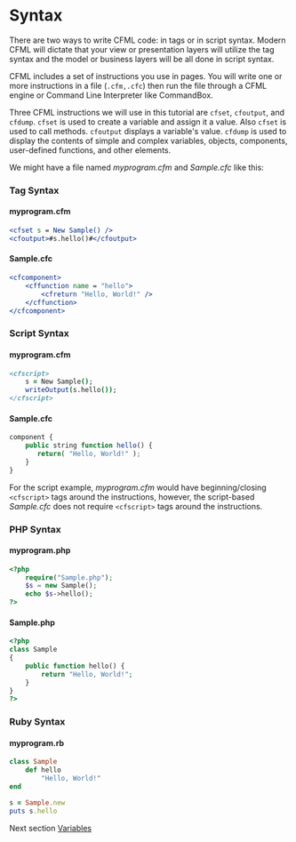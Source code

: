 # Syntax

There are two ways to write CFML code: in tags or in script syntax.  Modern CFML will dictate that your view or presentation layers will utilize the tag syntax and the model or business layers will be all done in script syntax.

CFML includes a set of instructions you use in pages. You will write one or more instructions in a file (`.cfm,.cfc`) then run the file through a CFML engine or Command Line Interpreter like CommandBox. 

Three CFML instructions we will use in this tutorial are `cfset`, `cfoutput`, and `cfdump`. `cfset` is used to create a variable and assign it a value. Also `cfset` is used to call methods. `cfoutput` displays a variable's value. `cfdump` is used to display the contents of simple and complex variables, objects, components, user-defined functions, and other elements.

We might have a file named _myprogram.cfm_ and _Sample.cfc_ like this:

### Tag Syntax

#### myprogram.cfm

```cfm
<cfset s = New Sample() />
<cfoutput>#s.hello()#</cfoutput>
```

#### Sample.cfc

```cfm
<cfcomponent>
    <cffunction name = "hello">
        <cfreturn "Hello, World!" />
    </cffunction>
</cfcomponent>
```

### Script Syntax

#### myprogram.cfm

```cfm
<cfscript>
    s = New Sample();
    writeOutput(s.hello());
</cfscript>
```

#### Sample.cfc

```javascript
component {
    public string function hello() {
       return( "Hello, World!" );
    }
}
```

For the script example, _myprogram.cfm_ would have beginning/closing `<cfscript>` tags around the instructions, however, the script-based _Sample.cfc_ does not require `<cfscript>` tags around the instructions.

### PHP Syntax

#### myprogram.php

```php
<?php
    require("Sample.php");
    $s = new Sample();
    echo $s->hello();
?>
```

#### Sample.php

```php
<?php
class Sample
{
    public function hello() {
        return "Hello, World!";
    }
}
?>
```

### Ruby Syntax

#### myprogram.rb

```rb
class Sample
    def hello
        "Hello, World!"
end

s = Sample.new
puts s.hello
```

Next section [Variables](variables)